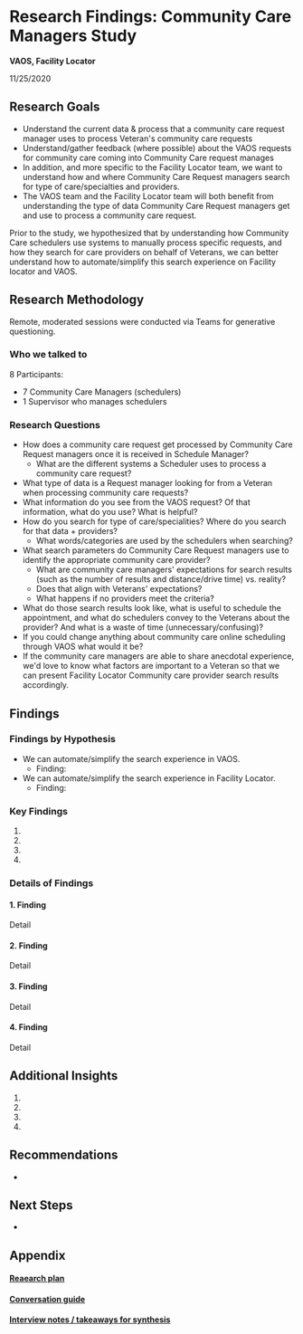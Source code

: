 # Research Findings: Community Care Managers Study

**VAOS, Facility Locator**<br>

11/25/2020

## Research Goals 

- Understand the current data & process that a community care request manager uses to process Veteran's community care requests
- Understand/gather feedback (where possible) about the VAOS requests for community care coming into Community Care request manages
- In addition, and more specific to the Facility Locator team, we want to understand how and where Community Care Request managers search for type of care/specialties and providers.
- The VAOS team and the Facility Locator team will both benefit from understanding the type of data Community Care Request managers get and use to process a community care request.

Prior to the study, we hypothesized that by understanding how Community Care schedulers use systems to manually process specific requests, and how they search for care providers on behalf of Veterans, we can better understand how to automate/simplify this search experience on Facility locator and VAOS.

## Research Methodology 

Remote, moderated sessions were conducted via Teams for generative questioning.

### Who we talked to
8 Participants:
* 7 Community Care Managers (schedulers)
* 1 Supervisor who manages schedulers

### Research Questions

- How does a community care request get processed by Community Care Request managers once it is received in Schedule Manager?
   - What are the different systems a Scheduler uses to process a community care request?
- What type of data is a Request manager looking for from a Veteran when processing community care requests?
- What information do you see from the VAOS request? Of that information, what do you use? What is helpful?
- How do you search for type of care/specialities? Where do you search for that data + providers?
   - What words/categories are used by the schedulers when searching?
- What search parameters do Community Care Request managers use to identify the appropriate community care provider?
   - What are community care managers' expectations for search results (such as the number of results and distance/drive time) vs. reality?
    - Does that align with Veterans' expectations?
   - What happens if no providers meet the criteria?
- What do those search results look like, what is useful to schedule the appointment, and what do schedulers convey to the Veterans about the provider? And what is a waste of time (unnecessary/confusing)?
- If you could change anything about community care online scheduling through VAOS what would it be?
- If the community care managers are able to share anecdotal experience, we'd love to know what factors are important to a Veteran so that we can present Facility Locator Community care provider search results accordingly.

## Findings

### Findings by Hypothesis

* We can automate/simplify the search experience in VAOS.
  * Finding: 
* We can automate/simplify the search experience in Facility Locator.
  * Finding: 

### Key Findings

1. 
2.
3.
4.

### Details of Findings

#### 1. Finding
Detail

#### 2. Finding
Detail

#### 3. Finding
Detail

#### 4. Finding
Detail

## Additional Insights

1. 
2.
3.
4.

## Recommendations

*  

## Next Steps

* 

## Appendix

#### [Reaearch plan](https://github.com/department-of-veterans-affairs/va.gov-team/blob/master/products/facilities/medical-centers/community-care/discovery/research-plan.md)

#### [Conversation guide](https://github.com/department-of-veterans-affairs/va.gov-team/blob/master/products/facilities/medical-centers/community-care/discovery/conversation-guide.md)

#### [Interview notes / takeaways for synthesis](https://docs.google.com/spreadsheets/d/1sFzgAGHp_9EPYCc_CjioXgvWzlBVOewg6qFYEJm_jOU/edit?ts=5fb6d64d#gid=0)

